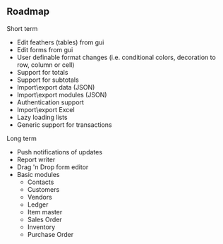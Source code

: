 Roadmap
-----------------------------------

Short term

* Edit feathers (tables) from gui
* Edit forms from gui
* User definable format changes (i.e. conditional colors, decoration to row, column or cell)
* Support for totals
* Support for subtotals
* Import\export data (JSON)
* Import\export modules (JSON)
* Authentication support
* Import\export Excel
* Lazy loading lists
* Generic support for transactions

Long term

* Push notifications of updates
* Report writer
* Drag 'n Drop form editor
* Basic modules
  - Contacts
  - Customers
  - Vendors
  - Ledger
  - Item master
  - Sales Order
  - Inventory
  - Purchase Order
